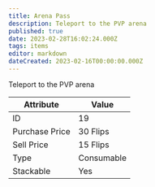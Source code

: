```yaml
---
title: Arena Pass
description: Teleport to the PVP arena
published: true
date: 2023-02-28T16:02:24.000Z
tags: items
editor: markdown
dateCreated: 2023-02-16T00:00:00.000Z
---
```


Teleport to the PVP arena

|Attribute|Value|
|-|-|
|ID|19|
|Purchase Price|30 Flips|
|Sell Price|15 Flips|
|Type|Consumable|
|Stackable|Yes|


